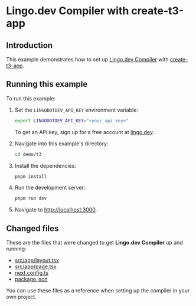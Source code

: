 # Lingo.dev Compiler with create-t3-app

## Introduction

This example demonstrates how to set up [Lingo.dev Compiler](https://lingo.dev/en/compiler/) with [create-t3-app](https://create.t3.gg/).

## Running this example

To run this example:

1. Set the `LINGODOTDEV_API_KEY` environment variable:

   ```bash
   export LINGODOTDEV_API_KEY="<your_api_key>"
   ```

   To get an API key, sign up for a free account at [lingo.dev](https://lingo.dev).

2. Navigate into this example's directory:

   ```bash
   cd demo/t3
   ```

3. Install the dependencies:

   ```bash
   pnpm install
   ```

4. Run the development server:

   ```bash
   pnpm run dev
   ```

5. Navigate to <http://localhost:3000>.

## Changed files

These are the files that were changed to get **Lingo.dev Compiler** up and running:

- [src/app/layout.tsx](./src/app/layout.tsx)
- [src/app/page.tsx](./src/app/page.tsx)
- [next.config.ts](./next.config.ts)
- [package.json](./package.json)

You can use these files as a reference when setting up the compiler in your own project.
